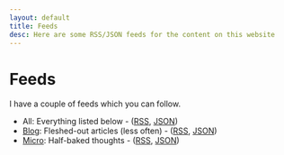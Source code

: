 ```yaml
---
layout: default
title: Feeds
desc: Here are some RSS/JSON feeds for the content on this website
---
```


# Feeds

I have a couple of feeds which you can follow.
- All: Everything listed below - ([RSS](/feeds/all.xml), [JSON](/feeds/all.json))
- [Blog](/c/blog): Fleshed-out articles (less often) - ([RSS](/feeds/blog.xml), [JSON](/feeds/blog.json))
- [Micro](/c/micro): Half-baked thoughts - ([RSS](/feeds/micro.xml), [JSON](/feeds/micro.json))
